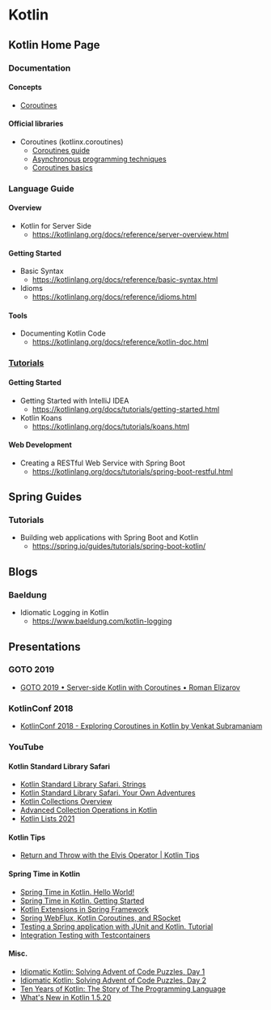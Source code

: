 # Kotlin

## Kotlin Home Page
### Documentation
#### Concepts
* [Coroutines](https://kotlinlang.org/docs/coroutines-overview.html)

#### Official libraries
* Coroutines (kotlinx.coroutines)
  * [Coroutines guide](https://kotlinlang.org/docs/coroutines-guide.html)
  * [Asynchronous programming techniques](https://kotlinlang.org/docs/async-programming.html)
  * [Coroutines basics](https://kotlinlang.org/docs/coroutines-basics.html)

### Language Guide
#### Overview
* Kotlin for Server Side
  * https://kotlinlang.org/docs/reference/server-overview.html

#### Getting Started
* Basic Syntax
  * https://kotlinlang.org/docs/reference/basic-syntax.html
* Idioms
  * https://kotlinlang.org/docs/reference/idioms.html

#### Tools
* Documenting Kotlin Code
  * https://kotlinlang.org/docs/reference/kotlin-doc.html

### [Tutorials](https://kotlinlang.org/docs/tutorials/)
#### Getting Started
* Getting Started with IntelliJ IDEA
  * https://kotlinlang.org/docs/tutorials/getting-started.html
* Kotlin Koans
  * https://kotlinlang.org/docs/tutorials/koans.html

#### Web Development
* Creating a RESTful Web Service with Spring Boot
  * https://kotlinlang.org/docs/tutorials/spring-boot-restful.html

## Spring Guides
### Tutorials
* Building web applications with Spring Boot and Kotlin
  * https://spring.io/guides/tutorials/spring-boot-kotlin/

## Blogs
### Baeldung
* Idiomatic Logging in Kotlin
  * https://www.baeldung.com/kotlin-logging

## Presentations
### GOTO 2019
* [GOTO 2019 • Server-side Kotlin with Coroutines • Roman Elizarov](https://www.youtube.com/watch?v=hQrFfwT1IMo)

### KotlinConf 2018
* [KotlinConf 2018 - Exploring Coroutines in Kotlin by Venkat Subramaniam](https://www.youtube.com/watch?v=jT2gHPQ4Z1Q)

### YouTube
#### Kotlin Standard Library Safari
* [Kotlin Standard Library Safari. Strings](https://www.youtube.com/watch?v=n4WBip822A8)
* [Kotlin Standard Library Safari. Your Own Adventures](https://www.youtube.com/watch?v=DIHlq_Q0vKM)
* [Kotlin Collections Overview](https://www.youtube.com/watch?v=F8jj7e-_jFA)
* [Advanced Collection Operations in Kotlin](https://www.youtube.com/watch?v=N4CpLxGJlq0)
* [Kotlin Lists 2021](https://www.youtube.com/watch?v=CDWy16UDeLQ)

#### Kotlin Tips
* [Return and Throw with the Elvis Operator | Kotlin Tips](https://www.youtube.com/watch?v=L8aFK7QrbA8)

#### Spring Time in Kotlin
* [Spring Time in Kotlin. Hello World!](https://www.youtube.com/watch?v=TCmrY4HXUj4)
* [Spring Time in Kotlin. Getting Started](https://www.youtube.com/watch?v=gf-kjD2ZmZk)
* [Kotlin Extensions in Spring Framework](https://www.youtube.com/watch?v=0jWo3o7r-W4)
* [Spring WebFlux, Kotlin Coroutines, and RSocket](https://www.youtube.com/watch?v=8FUHKx58t4c)
* [Testing a Spring application with JUnit and Kotlin. Tutorial](https://www.youtube.com/watch?v=lCBjvlAyuiY)
* [Integration Testing with Testcontainers](https://www.youtube.com/watch?v=gF-YG6YZxZk)

#### Misc.
* [Idiomatic Kotlin: Solving Advent of Code Puzzles, Day 1](https://www.youtube.com/watch?v=o4emra1xm88)
* [Idiomatic Kotlin: Solving Advent of Code Puzzles, Day 2](https://www.youtube.com/watch?v=MyvJ7G6aErQ)
* [Ten Years of Kotlin: The Story of The Programming Language](https://www.youtube.com/watch?v=uE-1oF9PyiY)
* [What's New in Kotlin 1.5.20](https://www.youtube.com/watch?v=SV8CgSXQe44)
